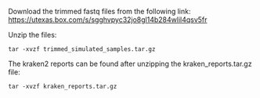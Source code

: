 Download the trimmed fastq files from the following link:
https://utexas.box.com/s/sgghvpyc32jo8gl14b284wlil4qsv5fr

Unzip the files:
```
tar -xvzf trimmed_simulated_samples.tar.gz
```

The kraken2 reports can be found after unzipping the kraken_reports.tar.gz file:
```
tar -xvzf kraken_reports.tar.gz
```